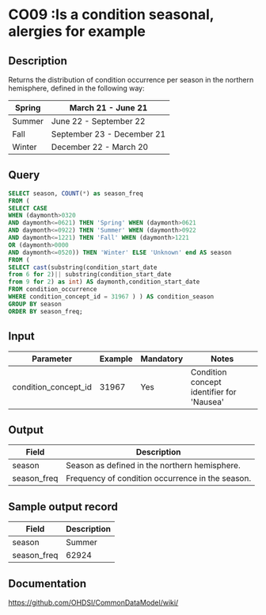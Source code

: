 # CO09 :Is a condition seasonal, alergies for example

## Description
Returns the distribution of condition occurrence per season in the northern hemisphere, defined in the following way:

|  Spring |  March 21 - June 21 |
| --- | --- |
|  Summer |  June 22 - September 22 |
|  Fall |  September 23 - December 21 |
|  Winter |  December 22 - March 20 |

## Query
```sql
SELECT season, COUNT(*) as season_freq
FROM (
SELECT CASE
WHEN (daymonth>0320
AND daymonth<=0621) THEN 'Spring' WHEN (daymonth>0621
AND daymonth<=0922) THEN 'Summer' WHEN (daymonth>0922
AND daymonth<=1221) THEN 'Fall' WHEN (daymonth>1221
OR (daymonth>0000
AND daymonth<=0520)) THEN 'Winter' ELSE 'Unknown' end AS season
FROM (
SELECT cast(substring(condition_start_date
from 6 for 2)|| substring(condition_start_date
from 9 for 2) as int) AS daymonth,condition_start_date
FROM condition_occurrence
WHERE condition_concept_id = 31967 ) ) AS condition_season
GROUP BY season
ORDER BY season_freq;
```

## Input

| Parameter |  Example |  Mandatory |  Notes |
| --- | --- | --- | --- |
| condition_concept_id | 31967 | Yes | Condition concept identifier for 'Nausea' |

## Output

| Field |  Description |
| --- | --- |
| season | Season as defined in the northern hemisphere. |
| season_freq | Frequency of condition occurrence in the season. |

## Sample output record

|  Field |  Description |
| --- | --- |
| season | Summer |
| season_freq | 62924 |


## Documentation
https://github.com/OHDSI/CommonDataModel/wiki/
